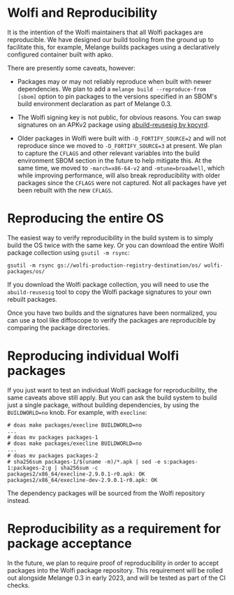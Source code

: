 # Wolfi and Reproducibility

It is the intention of the Wolfi maintainers that all Wolfi packages are
reproducible.  We have designed our build tooling from the ground up to
facilitate this, for example, Melange builds packages using a declaratively
configured container built with apko.

There are presently some caveats, however:

- Packages may or may not reliably reproduce when built with newer
  dependencies.  We plan to add a `melange build --reproduce-from [sbom]`
  option to pin packages to the versions specified in an SBOM's build
  environment declaration as part of Melange 0.3.

- The Wolfi signing key is not public, for obvious reasons.
  You can swap signatures on an APKv2 package using [abuild-reusesig
  by kpcyrd][kpcyrd-reusesig].

   [kpcyrd-reusesig]: https://github.com/kpcyrd/abuild-reusesig

- Older packages in Wolfi were built with `-D_FORTIFY_SOURCE=2` and will
  not reproduce since we moved to `-D_FORTIFY_SOURCE=3` at present.  We
  plan to capture the `CFLAGS` and other relevant variables into the build
  environment SBOM section in the future to help mitigate this.  At the
  same time, we moved to `-march=x86-64-v2` and `-mtune=broadwell`, which
  while improving performance, will also break reproducibility with older
  packages since the `CFLAGS` were not captured.  Not all packages have yet
  been rebuilt with the new `CFLAGS`.

# Reproducing the entire OS

The easiest way to verify reproducibility in the build system is to
simply build the OS twice with the same key.  Or you can download the
entire Wolfi package collection using `gsutil -m rsync`:

    gsutil -m rsync gs://wolfi-production-registry-destination/os/ wolfi-packages/os/

If you download the Wolfi package collection, you will need to use the
`abuild-reusesig` tool to copy the Wolfi package signatures to your own
rebuilt packages.

Once you have two builds and the signatures have been normalized, you can
use a tool like diffoscope to verify the packages are reproducible by
comparing the package directories.

# Reproducing individual Wolfi packages

If you just want to test an individual Wolfi package for reproducibility,
the same caveats above still apply.  But you can ask the build system to
build just a single package, without building dependencies, by using the
`BUILDWORLD=no` knob.  For example, with `execline`:

    # doas make packages/execline BUILDWORLD=no
    ...
    # doas mv packages packages-1
    # doas make packages/execline BUILDWORLD=no
    ...
    # doas mv packages packages-2
    # sha256sum packages-1/$(uname -m)/*.apk | sed -e s:packages-1:packages-2:g | sha256sum -c
    packages2/x86_64/execline-2.9.0.1-r0.apk: OK
    packages2/x86_64/execline-dev-2.9.0.1-r0.apk: OK

The dependency packages will be sourced from the Wolfi repository
instead.

# Reproducibility as a requirement for package acceptance

In the future, we plan to require proof of reproducibility in order to
accept packages into the Wolfi package repository.  This requirement will
be rolled out alongside Melange 0.3 in early 2023, and will be tested as
part of the CI checks.
